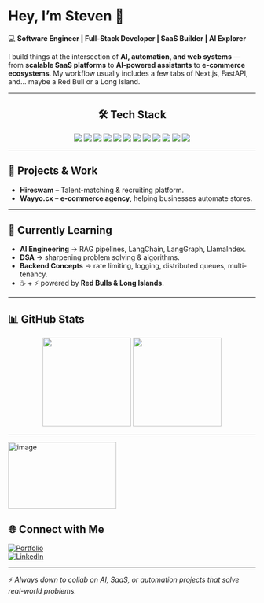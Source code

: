 # Hey, I’m Steven 👋  

💻 **Software Engineer | Full-Stack Developer | SaaS Builder | AI Explorer**  

I build things at the intersection of **AI, automation, and web systems** — from **scalable SaaS platforms** to **AI-powered assistants** to **e-commerce ecosystems**. My workflow usually includes a few tabs of Next.js, FastAPI, and… maybe a Red Bull or a Long Island.  

---
<div align="center">

  <h2>🛠️ Tech Stack</h2>

  <img src="https://img.shields.io/badge/Next.js-000000?style=for-the-badge&logo=next.js&logoColor=white" />
  <img src="https://img.shields.io/badge/React-20232A?style=for-the-badge&logo=react&logoColor=61DAFB" />
  <img src="https://img.shields.io/badge/FastAPI-005571?style=for-the-badge&logo=fastapi" />
  <img src="https://img.shields.io/badge/Python-3776AB?style=for-the-badge&logo=python&logoColor=white" />
  <img src="https://img.shields.io/badge/Node.js-339933?style=for-the-badge&logo=node.js&logoColor=white" />
  <img src="https://img.shields.io/badge/PostgreSQL-316192?style=for-the-badge&logo=postgresql&logoColor=white" />
  <img src="https://img.shields.io/badge/MongoDB-4EA94B?style=for-the-badge&logo=mongodb&logoColor=white" />
  <img src="https://img.shields.io/badge/Redis-DC382D?style=for-the-badge&logo=redis&logoColor=white" />
  <img src="https://img.shields.io/badge/Docker-2496ED?style=for-the-badge&logo=docker&logoColor=white" />
  <img src="https://img.shields.io/badge/Azure-0089D6?style=for-the-badge&logo=microsoft-azure&logoColor=white" />
  <img src="https://img.shields.io/badge/TailwindCSS-38B2AC?style=for-the-badge&logo=tailwind-css&logoColor=white" />
  <img src="https://img.shields.io/badge/DigitalOcean-0080FF?style=for-the-badge&logo=digitalocean&logoColor=white" />

</div>

---

## 🚀 Projects & Work   
- **Hireswam** – Talent-matching & recruiting platform.  
- **Wayyo.cx** – **e-commerce agency**, helping businesses automate stores.    
---

## 🌱 Currently Learning  
- **AI Engineering** → RAG pipelines, LangChain, LangGraph, LlamaIndex.  
- **DSA** → sharpening problem solving & algorithms.  
- **Backend Concepts** → rate limiting, logging, distributed queues, multi-tenancy.  
- ☕ + ⚡ powered by **Red Bulls & Long Islands**.  

---

## 📊 GitHub Stats  

<div align="center">

 
  <img src="https://github-readme-stats.vercel.app/api/top-langs/?username=king-kanda&layout=compact&theme=radical" height="180em" />
  <img src="https://streak-stats.demolab.com?user=king-kanda&theme=radical&date_format=j%20M%5B%20Y%5D" height="180em" />

</div>

---

<img width="220" height="135" alt="image" src="https://github.com/user-attachments/assets/9248ce94-ecbc-46af-8628-853f0013edf7" />


## 🌐 Connect with Me  

[![Portfolio](https://img.shields.io/badge/Portfolio-000000?style=for-the-badge&logo=vercel&logoColor=white)](https://your-portfolio-link.com)  
[![LinkedIn](https://img.shields.io/badge/LinkedIn-0077B5?style=for-the-badge&logo=linkedin&logoColor=white)](https://www.linkedin.com/in/YOUR-LINKEDIN)  

---

⚡ *Always down to collab on AI, SaaS, or automation projects that solve real-world problems.*  
